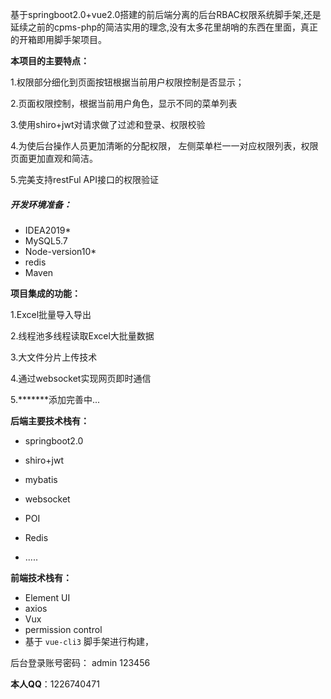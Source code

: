 基于springboot2.0+vue2.0搭建的前后端分离的后台RBAC权限系统脚手架,还是延续之前的cpms-php的简洁实用的理念,没有太多花里胡哨的东西在里面，真正的开箱即用脚手架项目。

**本项目的主要特点：**

   1.权限部分细化到页面按钮根据当前用户权限控制是否显示；

   2.页面权限控制，根据当前用户角色，显示不同的菜单列表

   3.使用shiro+jwt对请求做了过滤和登录、权限校验

   4.为使后台操作人员更加清晰的分配权限， 左侧菜单栏一一对应权限列表，权限页面更加直观和简洁。

   5.完美支持restFul API接口的权限验证

##### 开发环境准备：

- IDEA2019*
- MySQL5.7
- Node-version10*
- redis
- Maven

**项目集成的功能：**

  1.Excel批量导入导出

  2.线程池多线程读取Excel大批量数据

  3.大文件分片上传技术

  4.通过websocket实现网页即时通信

  5.*******添加完善中...


**后端主要技术栈有：**

- springboot2.0

- shiro+jwt

- mybatis

- websocket

- POI
- Redis

- .....


**前端技术栈有：**

-  Element UI
- axios
- Vux
- permission control
- 基于 `vue-cli3` 脚手架进行构建，

后台登录账号密码： admin 123456

**本人QQ**：1226740471
